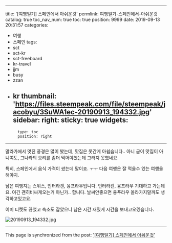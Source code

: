 
---
title: '[여행일기] 스페인에서 아쉬운것'
permlink: 여행일기-스페인에서-아쉬운것
catalog: true
toc_nav_num: true
toc: true
position: 9999
date: 2019-09-13 20:31:57
categories:
- 여행
- 스페인
tags:
- sct
- sct-kr
- sct-freeboard
- kr-travel
- jjm
- busy
- zzan
- kr
thumbnail: 'https://files.steempeak.com/file/steempeak/jacobyu/3SuWA1ec-20190913_194332.jpg'
sidebar:
    right:
        sticky: true
widgets:
    -
        type: toc
        position: right
---


말라가에서 멋진 풍경은 많이 봤는데, 맛집은 못간게 아쉽습니다.. 아니 굳이 맛집이 아니여도, 그나라의 요리를 좀더 먹어야했는데 그러지 못했네요.

특히, 스페인에서 음식 가격이 쌌는데 말이죠. ㅜㅜ 다음 여행은 잘 먹을수 있는 여행을 해야지.

남은 여행지는 스위스, 인터라켄, 융프라우입니다. 인터라켄, 융프라우 기대하고 가는데요. 여긴 괜히비싸게오는거 아닌가.. 합니다. 날씨안좋으면 융푸라우 올라가지말까도 생각하고있고요.

이미 티켓도 끊었고 숙소도 잡았으니 남은 시간 재밌게 시간을 보내고오겠습니다.

![20190913_194332.jpg](https://files.steempeak.com/file/steempeak/jacobyu/3SuWA1ec-20190913_194332.jpg)

- - -

This page is synchronized from the post: ['[여행일기] 스페인에서 아쉬운것'](https://steempeak.com/@jacobyu/3bozba)
